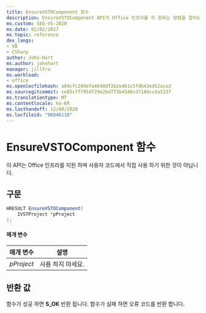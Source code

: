 ```yaml
---
title: EnsureVSTOComponent 함수
description: EnsureVSTOComponent API가 Office 인프라를 지 원하는 방법을 알아보고 코드에서 직접 사용할 수 없습니다.
ms.custom: SEO-VS-2020
ms.date: 02/02/2017
ms.topic: reference
dev_langs:
- VB
- CSharp
author: John-Hart
ms.author: johnhart
manager: jillfra
ms.workload:
- office
ms.openlocfilehash: a04cfc249efa4640df2b2e4b1c5f4b43ed52ace2
ms.sourcegitcommit: ce85cff795df29e2bd773b4346cd718dccda5337
ms.translationtype: MT
ms.contentlocale: ko-KR
ms.lasthandoff: 12/08/2020
ms.locfileid: "96846118"
---
```

# <a name="ensurevstocomponent-function"></a>EnsureVSTOComponent 함수
  이 API는 Office 인프라를 지원 하며 사용자 코드에서 직접 사용 하기 위한 것이 아닙니다.

## <a name="syntax"></a>구문

```csharp
HRESULT EnsureVSTOComponent(
    IVSTProject *pProject
);
```

#### <a name="parameters"></a>매개 변수

|매개 변수|설명|
|---------------|-----------------|
|*pProject*|사용 하지 마세요.|

## <a name="return-value"></a>반환 값
 함수가 성공 하면 **S_OK** 반환 됩니다. 함수가 실패 하면 오류 코드를 반환 합니다.
